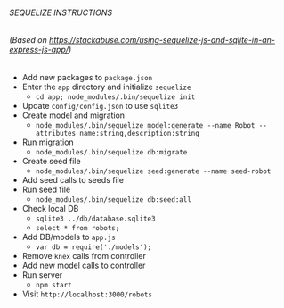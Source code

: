 ###### SEQUELIZE INSTRUCTIONS
###### (Based on https://stackabuse.com/using-sequelize-js-and-sqlite-in-an-express-js-app/)
* Add new packages to `package.json`
* Enter the `app` directory and initialize `sequelize`
    * `cd app; node_modules/.bin/sequelize init`
* Update `config/config.json` to use `sqlite3`
* Create model and migration
    * `node_modules/.bin/sequelize model:generate --name Robot --attributes name:string,description:string`
* Run migration
    * `node_modules/.bin/sequelize db:migrate`
* Create seed file
    * `node_modules/.bin/sequelize seed:generate --name seed-robot`
* Add seed calls to seeds file
* Run seed file
    * `node_modules/.bin/sequelize db:seed:all`
* Check local DB
    * `sqlite3 ../db/database.sqlite3`
    * `select * from robots;`
* Add DB/models to `app.js`
    * `var db = require('./models');`
* Remove `knex` calls from controller
* Add new model calls to controller
* Run server
    * `npm start`
* Visit `http://localhost:3000/robots`


